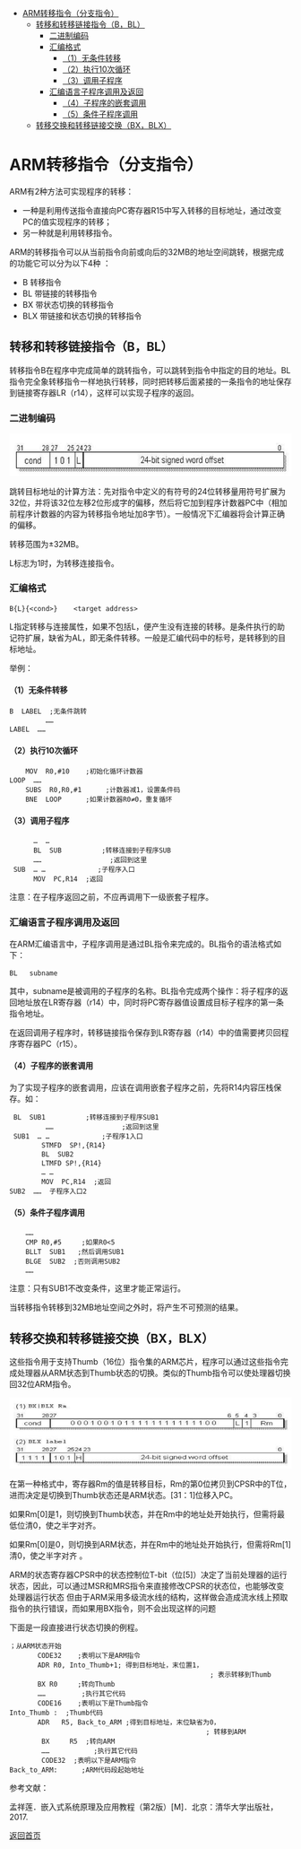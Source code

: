 - [ARM转移指令（分支指令）](#arm转移指令分支指令)
  - [转移和转移链接指令（B，BL）](#转移和转移链接指令bbl)
    - [二进制编码](#二进制编码)
    - [汇编格式](#汇编格式)
      - [（1）无条件转移](#1无条件转移)
      - [（2）执行10次循环](#2执行10次循环)
      - [（3）调用子程序](#3调用子程序)
    - [汇编语言子程序调用及返回](#汇编语言子程序调用及返回)
      - [（4）子程序的嵌套调用](#4子程序的嵌套调用)
      - [（5）条件子程序调用](#5条件子程序调用)
  - [转移交换和转移链接交换（BX，BLX）](#转移交换和转移链接交换bxblx)


# ARM转移指令（分支指令）

ARM有2种方法可实现程序的转移：

+ 一种是利用传送指令直接向PC寄存器R15中写入转移的目标地址，通过改变PC的值实现程序的转移；
+ 另一种就是利用转移指令。

ARM的转移指令可以从当前指令向前或向后的32MB的地址空间跳转，根据完成的功能它可以分为以下4种 ：

+ B  转移指令 
+ BL  带链接的转移指令 
+ BX  带状态切换的转移指令 
+ BLX  带链接和状态切换的转移指令 

## 转移和转移链接指令（B，BL） 

转移指令B在程序中完成简单的跳转指令，可以跳转到指令中指定的目的地址。BL指令完全象转移指令一样地执行转移，同时把转移后面紧接的一条指令的地址保存到链接寄存器LR（r14），这样可以实现子程序的返回。   

### 二进制编码

![](https://raw.githubusercontent.com/timerring/picgo/master/picbed/image-20221224092151198.png)

跳转目标地址的计算方法：先对指令中定义的有符号的24位转移量用符号扩展为32位，并将该32位左移2位形成字的偏移，然后将它加到程序计数器PC中（相加前程序计数器的内容为转移指令地址加8字节）。一般情况下汇编器将会计算正确的偏移。

转移范围为±32MB。

L标志为1时，为转移连接指令。

### 汇编格式

```assembly
B{L}{<cond>}	<target address>
```

L指定转移与连接属性，如果不包括L，便产生没有连接的转移。<cond>是条件执行的助记符扩展，缺省为AL，即无条件转移。<target address>一般是汇编代码中的标号，是转移到的目标地址。

举例：

#### （1）无条件转移

```assembly
B  LABEL  ;无条件跳转
         ……
LABEL  …… 
```

#### （2）执行10次循环

```assembly
	MOV  R0,#10    ;初始化循环计数器
LOOP  ……
    SUBS  R0,R0,#1      ;计数器减1，设置条件码
    BNE  LOOP      ;如果计数器R0≠0，重复循环 
```

#### （3）调用子程序

```assembly
      …  …
      BL  SUB          ;转移连接到子程序SUB
      ……                 ;返回到这里
 SUB  … …             ;子程序入口
      MOV  PC,R14  ;返回
```

注意：在子程序返回之前，不应再调用下一级嵌套子程序。

### 汇编语言子程序调用及返回

在ARM汇编语言中，子程序调用是通过BL指令来完成的。BL指令的语法格式如下：

```assembly
BL   subname
```

其中，subname是被调用的子程序的名称。BL指令完成两个操作：将子程序的返回地址放在LR寄存器（r14）中，同时将PC寄存器值设置成目标子程序的第一条指令地址。

在返回调用子程序时，转移链接指令保存到LR寄存器（r14）中的值需要拷贝回程序寄存器PC（r15）。

#### （4）子程序的嵌套调用

为了实现子程序的嵌套调用，应该在调用嵌套子程序之前，先将R14内容压栈保存。如：

```assembly
 BL  SUB1          ;转移连接到子程序SUB1
         ……                 ;返回到这里
 SUB1  … …             ;子程序1入口
        STMFD  SP!,{R14}
        BL  SUB2
        LTMFD SP!,{R14}
        … …
        MOV  PC,R14  ;返回
SUB2  ……  子程序入口2     
```

#### （5）条件子程序调用

```assembly
    ……
    CMP R0,#5     ;如果R0<5
    BLLT  SUB1   ;然后调用SUB1
    BLGE  SUB2  ;否则调用SUB2
    ……
```

注意：只有SUB1不改变条件，这里才能正常运行。

当转移指令转移到32MB地址空间之外时，将产生不可预测的结果。

## 转移交换和转移链接交换（BX，BLX） 

这些指令用于支持Thumb（16位）指令集的ARM芯片，程序可以通过这些指令完成处理器从ARM状态到Thumb状态的切换。类似的Thumb指令可以使处理器切换回32位ARM指令。

![](https://raw.githubusercontent.com/timerring/picgo/master/picbed/image-20221224092406211.png)

在第一种格式中，寄存器Rm的值是转移目标，Rm的第0位拷贝到CPSR中的T位，进而决定是切换到Thumb状态还是ARM状态。[31：1]位移入PC。

如果Rm[0]是1，则切换到Thumb状态，并在Rm中的地址处开始执行，但需将最低位清0，使之半字对齐。

如果Rm[0]是0，则切换到ARM状态，并在Rm中的地址处开始执行，但需将Rm[1]清0，使之半字对齐 。

ARM的状态寄存器CPSR中的状态控制位T-bit（位[5]）决定了当前处理器的运行状态，因此，可以通过MSR和MRS指令来直接修改CPSR的状态位，也能够改变处理器运行状态
但由于ARM采用多级流水线的结构，这样做会造成流水线上预取指令的执行错误，而如果用BX指令，则不会出现这样的问题

下面是一段直接进行状态切换的例程。

```assembly
；从ARM状态开始
       CODE32    ;表明以下是ARM指令
       ADR R0, Into_Thumb+1; 得到目标地址，末位置1，
                                                  ; 表示转移到Thumb
       BX R0     ;转向Thumb
       ……         ;执行其它代码
       CODE16    ;表明以下是Thumb指令	
Into_Thumb :  ;Thumb代码
       ADR   R5, Back_to_ARM ;得到目标地址，末位缺省为0，
                                                 ; 转移到ARM 
        BX     R5  ;转向ARM
        ……           ;执行其它代码
        CODE32  ;表明以下是ARM指令
Back_to_ARM:      ;ARM代码段起始地址
```



参考文献：

孟祥莲．嵌入式系统原理及应用教程（第2版）[M]．北京：清华大学出版社，2017.



[返回首页](https://github.com/timerring/hardware-tutorial)